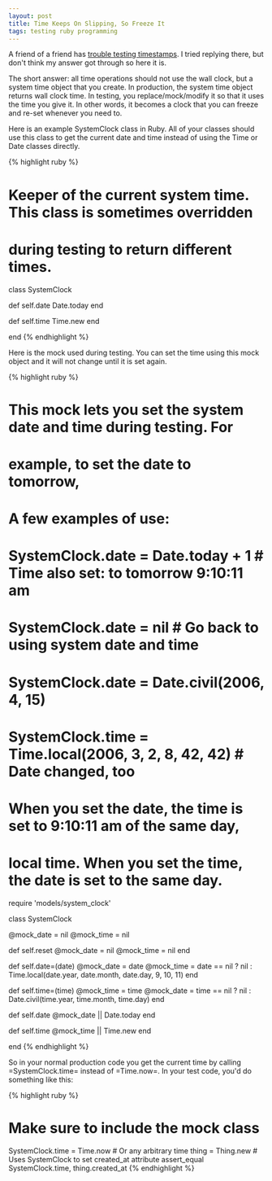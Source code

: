 ```yaml
---
layout: post
title: Time Keeps On Slipping, So Freeze It
tags: testing ruby programming
---
```


A friend of a friend has
[trouble testing timestamps](http://yonkeltron.com/2009/02/25/trouble-testing-timestamps/).
I tried replying there, but don't think my answer got through so here it is.

The short answer: all time operations should not use the wall clock, but a
system time object that you create. In production, the system time object
returns wall clock time. In testing, you replace/mock/modify it so that it
uses the time you give it. In other words, it becomes a clock that you can
freeze and re-set whenever you need to.

Here is an example SystemClock class in Ruby. All of your classes should use
this class to get the current date and time instead of using the Time or
Date classes directly.

{% highlight ruby %}
# Keeper of the current system time. This class is sometimes overridden
# during testing to return different times.
class SystemClock

  def self.date
    Date.today
  end

  def self.time
    Time.new
  end

end
{% endhighlight %}


Here is the mock used during testing. You can set the time using this mock
object and it will not change until it is set again.

{% highlight ruby %}
# This mock lets you set the system date and time during testing. For
# example, to set the date to tomorrow,
#
# A few examples of use:
#
#   SystemClock.date = Date.today + 1 # Time also set: to tomorrow 9:10:11 am
#   SystemClock.date = nil            # Go back to using system date and time
#   SystemClock.date = Date.civil(2006, 4, 15)
#   SystemClock.time = Time.local(2006, 3, 2, 8, 42, 42) # Date changed, too
#
# When you set the date, the time is set to 9:10:11 am of the same day,
# local time. When you set the time, the date is set to the same day.

require 'models/system_clock'

class SystemClock

  @mock_date = nil
  @mock_time = nil

  def self.reset
    @mock_date = nil
    @mock_time = nil
  end

  def self.date=(date)
    @mock_date = date
    @mock_time = date == nil ? nil :
      Time.local(date.year, date.month, date.day, 9, 10, 11)
  end

  def self.time=(time)
    @mock_time = time
    @mock_date = time == nil ? nil :
      Date.civil(time.year, time.month, time.day)
  end

  def self.date
    @mock_date || Date.today
  end

  def self.time
    @mock_time || Time.new
  end

end
{% endhighlight %}

So in your normal production code you get the current time by calling
=SystemClock.time= instead of =Time.now=. In your test code, you'd do
something like this:

{% highlight ruby %}
# Make sure to include the mock class
SystemClock.time = Time.now # Or any arbitrary time
thing = Thing.new           # Uses SystemClock to set created_at attribute
assert_equal SystemClock.time, thing.created_at
{% endhighlight %}
